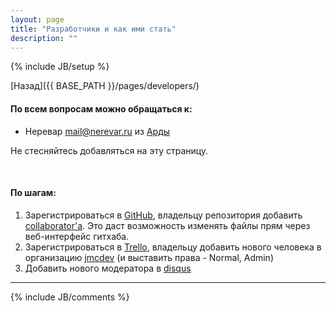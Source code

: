 ```yaml
---
layout: page
title: "Разработчики и как ими стать"
description: ""
---
```

{% include JB/setup %}

[Назад]({{ BASE_PATH }}/pages/developers/)

#### По всем вопросам можно обращаться к:

- Неревар mail@nerevar.ru из [Арды](http://arda.pp.ru) 


Не стесняйтесь добавляться на эту страницу.

<br/>

#### По шагам:

1. Зарегистрироваться в [GitHub](https://github.com/), владельцу репозитория добавить [collaborator'а](https://github.com/nerevar/jmc/settings/collaboration). Это даст возможность изменять файлы прям через веб-интерфейс гитхаба.
2. Зарегистрироваться в [Trello](https://trello.com/), владельцу добавить нового человека в организацию [jmcdev](https://trello.com/jmcdev) (и выставить права - Normal, Admin) 
3. Добавить нового модератора в [disqus](http://jmc-mud.disqus.com/admin/settings/moderation/) 

---

{% include JB/comments %}